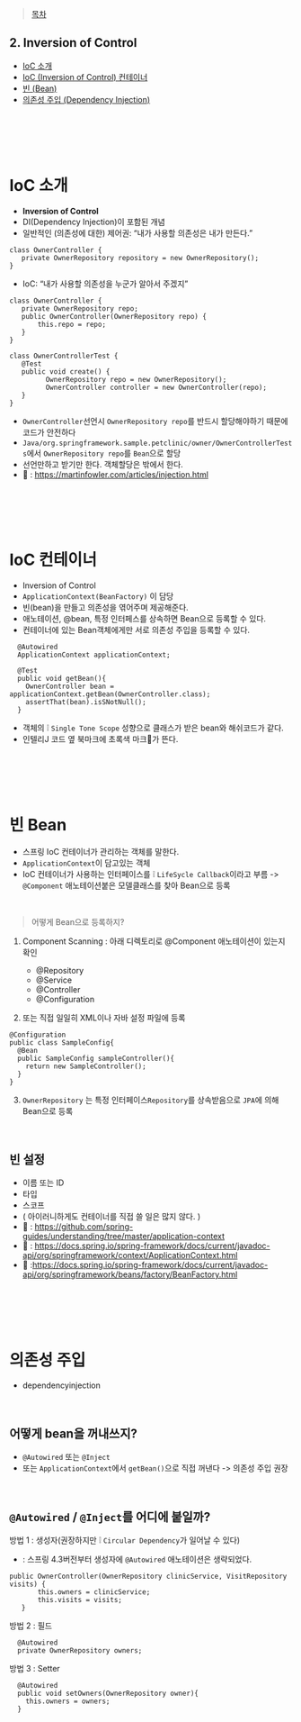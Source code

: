 > [목차](index.md)  
## 2. Inversion of Control  
  - [IoC 소개](#ioc-소개)
  - [IoC (Inversion of Control) 컨테이너](#ioc-컨테이너)  
  - [빈 (Bean)](#빈-bean)  
  - [의존성 주입 (Dependency Injection)](#의존성-주입)

<br><br>
<br><br>




# IoC 소개
- **Inversion of Control**
- DI(Dependency Injection)이 포함된 개념
- 일반적인 (의존성에 대한) 제어권: “내가 사용할 의존성은 내가 만든다.” 

```
class OwnerController {
   private OwnerRepository repository = new OwnerRepository();
}
```

- IoC: “내가 사용할 의존성을 누군가 알아서 주겠지”
```
class OwnerController {
   private OwnerRepository repo;
   public OwnerController(OwnerRepository repo) {
       this.repo = repo;
   } 
} 
```
```
class OwnerControllerTest {
   @Test
   public void create() {
         OwnerRepository repo = new OwnerRepository();
         OwnerController controller = new OwnerController(repo);
   }
}
```
 - `OwnerController`선언시 `OwnerRepository repo`를 반드시 할당해야하기 때문에 코드가 안전하다
 - `Java/org.springframework.sample.petclinic/owner/OwnerControllerTests`에서 `OwnerRepository repo`를 `Bean`으로 할당
 - 선언만하고 받기만 한다. 객체할당은 밖에서 한다.
 - :page_facing_up: : https://martinfowler.com/articles/injection.html

<br><br>
<br><br>




# IoC 컨테이너
- Inversion of Control
- `ApplicationContext(BeanFactory)` 이 담당
- 빈(bean)을 만들고 의존성을 엮어주며 제공해준다.
- 애노테이션, @bean, 특정 인터페스를 상속하면 Bean으로 등록할 수 있다.
- 컨테이너에 있는 Bean객체에게만 서로 의존성 주입을 등록할 수 있다.
```
  @Autowired
  ApplicationContext applicationContext;

  @Test
  public void getBean(){
    OwnerController bean = applicationContext.getBean(OwnerController.class);
    assertThat(bean).isSNotNull();
  }
 ```
- 객체의 :grey_exclamation: `Single Tone Scope` 성향으로 클래스가 받은 bean와 해쉬코드가 같다.
- 인텔리J 코드 옆 북마크에 초록색 마크:green_apple:가 뜬다.

<br><br>
<br><br>




# 빈 Bean
 - 스프링 IoC 컨테이너가 관리하는 객체를 말한다.
 - `ApplicationContext`이 담고있는 객체
 - IoC 컨테이너가 사용하는 인터페이스를 :grey_exclamation: `LifeSycle Callback`이라고 부름 -> `@Component` 애노테이션붙은 모델클래스를 찾아 Bean으로 등록
<br>

> 어떻게 Bean으로 등록하지?
1. Component Scanning : 아래 디렉토리로 @Component 애노테이션이 있는지 확인
   - @Repository
   - @Service
   - @Controller
   - @Configuration

2. 또는 직접 일일히 XML이나 자바 설정 파일에 등록
```
@Configuration
public class SampleConfig{
  @Bean
  public SampleConfig sampleController(){
    return new SampleController();
  }
}
```
3. `OwnerRepository` 는 특정 인터페이스`Repository`를 상속받음으로 `JPA`에 의해 Bean으로 등록
<br>

## 빈 설정
- 이름 또는 ID
- 타입
- 스코프
- ( 아이러니하게도 컨테이너를 직접 쓸 일은 많지 않다. )
- :page_facing_up: : https://github.com/spring-guides/understanding/tree/master/application-context
- :page_facing_up: : https://docs.spring.io/spring-framework/docs/current/javadoc-api/org/springframework/context/ApplicationContext.html
- :page_facing_up: :https://docs.spring.io/spring-framework/docs/current/javadoc-api/org/springframework/beans/factory/BeanFactory.html



<br><br>
<br><br>



# 의존성 주입
- dependencyinjection
<br>

## 어떻게 bean을 꺼내쓰지?
 - `@Autowired` 또는 `@Inject`
 - 또는 `ApplicationContext`에서 `getBean()`으로 직접 꺼낸다 -> 의존성 주입 권장
 <br>

## `@Autowired` / `@Inject`를 어디에 붙일까?

 방법 1 : 생성자(권장하지만 :grey_exclamation: `Circular Dependency`가 일어날 수 있다) 
 - : 스프링 4.3버전부터 생성자에 `@Autowired` 애노테이션은 생략되었다.
 ```
 public OwnerController(OwnerRepository clinicService, VisitRepository visits) {
		this.owners = clinicService;
		this.visits = visits;
	}
  ```
 방법 2 : 필드
 ```
   @Autowired
   private OwnerRepository owners;
 ```
 방법 3 : Setter
 ```
   @Autowired
   public void setOwners(OwnerRepository owner){
     this.owners = owners;
   }
 ```
